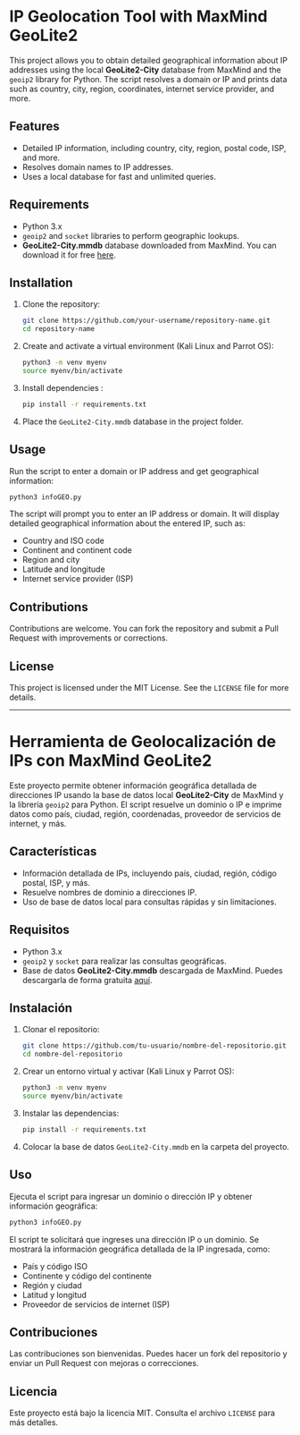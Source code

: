 # IP Geolocation Tool with MaxMind GeoLite2

This project allows you to obtain detailed geographical information about IP addresses using the local **GeoLite2-City** database from MaxMind and the `geoip2` library for Python. The script resolves a domain or IP and prints data such as country, city, region, coordinates, internet service provider, and more.

## Features
- Detailed IP information, including country, city, region, postal code, ISP, and more.
- Resolves domain names to IP addresses.
- Uses a local database for fast and unlimited queries.

## Requirements
- Python 3.x
- `geoip2` and `socket` libraries to perform geographic lookups.
- **GeoLite2-City.mmdb** database downloaded from MaxMind. You can download it for free [here]([https://dev.maxmind.com/geoip/geolite2-free-geolocation-data](https://www.maxmind.com/en/accounts/1078544/geoip/downloads)).

## Installation
1. Clone the repository:

   ```bash
   git clone https://github.com/your-username/repository-name.git
   cd repository-name
   ```

2. Create and activate a virtual environment (Kali Linux and Parrot OS):

   ```bash
   python3 -m venv myenv
   source myenv/bin/activate
   ```

3. Install dependencies :

   ```bash
   pip install -r requirements.txt
   ```

4. Place the `GeoLite2-City.mmdb` database in the project folder.

## Usage
Run the script to enter a domain or IP address and get geographical information:

```bash
python3 infoGEO.py
```

The script will prompt you to enter an IP address or domain. It will display detailed geographical information about the entered IP, such as:
- Country and ISO code
- Continent and continent code
- Region and city
- Latitude and longitude
- Internet service provider (ISP)

## Contributions
Contributions are welcome. You can fork the repository and submit a Pull Request with improvements or corrections.

## License
This project is licensed under the MIT License. See the `LICENSE` file for more details.

---

# Herramienta de Geolocalización de IPs con MaxMind GeoLite2

Este proyecto permite obtener información geográfica detallada de direcciones IP usando la base de datos local **GeoLite2-City** de MaxMind y la librería `geoip2` para Python. El script resuelve un dominio o IP e imprime datos como país, ciudad, región, coordenadas, proveedor de servicios de internet, y más.

## Características
- Información detallada de IPs, incluyendo país, ciudad, región, código postal, ISP, y más.
- Resuelve nombres de dominio a direcciones IP.
- Uso de base de datos local para consultas rápidas y sin limitaciones.

## Requisitos
- Python 3.x
- `geoip2` y `socket` para realizar las consultas geográficas.
- Base de datos **GeoLite2-City.mmdb** descargada de MaxMind. Puedes descargarla de forma gratuita [aquí]([https://dev.maxmind.com/geoip/geolite2-free-geolocation-data](https://www.maxmind.com/en/accounts/1078544/geoip/downloads)).

## Instalación
1. Clonar el repositorio:

   ```bash
   git clone https://github.com/tu-usuario/nombre-del-repositorio.git
   cd nombre-del-repositorio
   ```

2. Crear un entorno virtual y activar (Kali Linux y Parrot OS):

   ```bash
   python3 -m venv myenv
   source myenv/bin/activate
   ```

3. Instalar las dependencias:

   ```bash
   pip install -r requirements.txt
   ```

4. Colocar la base de datos `GeoLite2-City.mmdb` en la carpeta del proyecto.

## Uso
Ejecuta el script para ingresar un dominio o dirección IP y obtener información geográfica:

```bash
python3 infoGEO.py
```

El script te solicitará que ingreses una dirección IP o un dominio. Se mostrará la información geográfica detallada de la IP ingresada, como:
- País y código ISO
- Continente y código del continente
- Región y ciudad
- Latitud y longitud
- Proveedor de servicios de internet (ISP)

## Contribuciones
Las contribuciones son bienvenidas. Puedes hacer un fork del repositorio y enviar un Pull Request con mejoras o correcciones.

## Licencia
Este proyecto está bajo la licencia MIT. Consulta el archivo `LICENSE` para más detalles.

